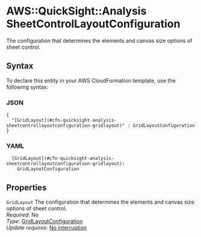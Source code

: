 # AWS::QuickSight::Analysis SheetControlLayoutConfiguration<a name="aws-properties-quicksight-analysis-sheetcontrollayoutconfiguration"></a>

The configuration that determines the elements and canvas size options of sheet control\.

## Syntax<a name="aws-properties-quicksight-analysis-sheetcontrollayoutconfiguration-syntax"></a>

To declare this entity in your AWS CloudFormation template, use the following syntax:

### JSON<a name="aws-properties-quicksight-analysis-sheetcontrollayoutconfiguration-syntax.json"></a>

```
{
  "[GridLayout](#cfn-quicksight-analysis-sheetcontrollayoutconfiguration-gridlayout)" : GridLayoutConfiguration
}
```

### YAML<a name="aws-properties-quicksight-analysis-sheetcontrollayoutconfiguration-syntax.yaml"></a>

```
  [GridLayout](#cfn-quicksight-analysis-sheetcontrollayoutconfiguration-gridlayout): 
    GridLayoutConfiguration
```

## Properties<a name="aws-properties-quicksight-analysis-sheetcontrollayoutconfiguration-properties"></a>

`GridLayout`  <a name="cfn-quicksight-analysis-sheetcontrollayoutconfiguration-gridlayout"></a>
The configuration that determines the elements and canvas size options of sheet control\.  
*Required*: No  
*Type*: [GridLayoutConfiguration](aws-properties-quicksight-analysis-gridlayoutconfiguration.md)  
*Update requires*: [No interruption](https://docs.aws.amazon.com/AWSCloudFormation/latest/UserGuide/using-cfn-updating-stacks-update-behaviors.html#update-no-interrupt)